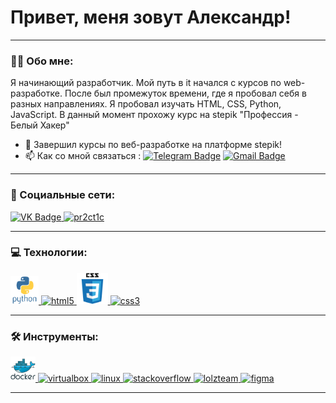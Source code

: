 
# Привет, меня зовут Александр!

---

### :man_technologist: Обо мне:

Я начинающий разработчик. Мой путь в it начался с курсов по web-разработке. После был промежуток времени, где я пробовал себя в разных направлениях. Я пробовал изучать HTML, CSS, Python, JavaScript. В данный момент прохожу курс на stepik "Профессия - Белый Хакер"

- :seedling: Завершил курсы по веб-разработке на платформе stepik!
- :mailbox: Как со мной связаться : [![Telegram Badge](https://img.shields.io/badge/-aleksandr-blue?style=flat&logo=Telegram&logoColor=white)](https://t.me/pr2ct1c) [![Gmail Badge](https://img.shields.io/badge/-aleksandrtsapanov76@gmail.com-red?style=flat&logo=Gmail&logoColor=white)](mailto:aleksandrtsapanov76@gmail.com)

---

### 🤝 Социальные сети:

<div id="badges">
    <a href="https://vk.com/id383965002" target="_blank">
      <img src="https://cdn-icons-png.flaticon.com/512/145/145813.png" width="40" height="40" alt="VK Badge"/>
    </a>
<!--<a href="https://stackoverflow.com/users/22439831/aleksandr" target="_blank">
      <img src="https://raw.githubusercontent.com/rahuldkjain/github-profile-readme-generator/master/src/images/icons/Social/stack-overflow.svg" alt="https://stackoverflow.com/users/22439831/aleksandr" height="40" width="40" />
    </a> -->
    <a href="https://discord.gg/pr2ct1c" target="blank">
      <img src="https://raw.githubusercontent.com/rahuldkjain/github-profile-readme-generator/master/src/images/icons/Social/discord.svg" alt="pr2ct1c" height="40" width="40"/>
    </a>
</div>

---

### 💻 Технологии:

<div>
  <a href="https://www.python.org" target="_blank">
    <img src="https://raw.githubusercontent.com/devicons/devicon/master/icons/python/python-original-wordmark.svg" alt="python" width="45" height="45"/>
  </a>
  <a href="https://developer.mozilla.org/ru/docs/Learn/Getting_started_with_the_web/HTML_basics" target="_blank">
    <img src="https://github-production-user-asset-6210df.s3.amazonaws.com/142986728/262927535-ddf70f5a-dec7-48cc-9dc5-88c0e89cb7fc.png" alt="html5" width="40" height="40"/>
  </a>  
  <a href="https://developer.mozilla.org/ru/docs/Web/CSS" target="_blank">
    <img src="https://raw.githubusercontent.com/devicons/devicon/master/icons/css3/css3-original-wordmark.svg" alt="css3" width="50" height="50"/> 
  </a> 
  <a href="https://developer.mozilla.org/en-US/docs/Web/JavaScript" target="_blank">
    <img src="https://github-production-user-asset-6210df.s3.amazonaws.com/142986728/262939611-d8a1d692-0977-4d86-b183-a9aa268424ba.png" alt="css3" width="40" height="40"/> 
  </a>
</div>

---

### 🛠 Инструменты:

<div>
  <a href="https://www.docker.com" target="_blank">
    <img src="https://raw.githubusercontent.com/devicons/devicon/master/icons/docker/docker-original-wordmark.svg" alt="docker" width="40" height="40"/>
  </a>
  <a href="https://www.virtualbox.org" target="_blank">
    <img src="https://github-production-user-asset-6210df.s3.amazonaws.com/142986728/262950743-9678bd72-a00a-4f34-807c-f248d73ac704.png" alt="virtualbox" width="40" height="40"/>
  </a>
  <a href="https://www.linux.org/?xs=1" target="_blank">
    <img src="https://github-production-user-asset-6210df.s3.amazonaws.com/142986728/262952849-6775c989-b712-4c87-9d77-acfcde67bdfc.png" alt="linux" width="40" height="40"/>
  </a>
  <a href="https://stackoverflow.com/users/22439831/aleksandr" target="_blank">
    <img src="https://raw.githubusercontent.com/rahuldkjain/github-profile-readme-generator/master/src/images/icons/Social/stack-overflow.svg" alt="stackoverflow" width="40" height="40"/>
  </a>
  <a href="https://zelenka.guru/members/6386492/" target="_blank">
    <img src="https://zelenka.guru/public/2017/zelenka.png" alt="lolzteam" width="40" height="40"/>
  </a>
  <a href="https://www.figma.com" target="_blank">
    <img src="https://www.vectorlogo.zone/logos/figma/figma-icon.svg" alt="figma" width="40" height="40"/>
  </a>
</div>

---

